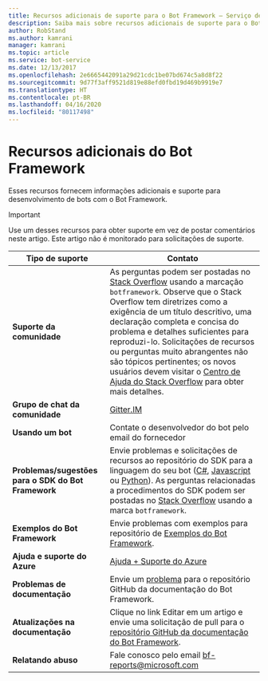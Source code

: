 ```yaml
---
title: Recursos adicionais de suporte para o Bot Framework – Serviço de Bot
description: Saiba mais sobre recursos adicionais de suporte para o Bot Framework.
author: RobStand
ms.author: kamrani
manager: kamrani
ms.topic: article
ms.service: bot-service
ms.date: 12/13/2017
ms.openlocfilehash: 2e6665442091a29d21cdc1be07bd674c5a8d8f22
ms.sourcegitcommit: 9d77f3aff9521d819e88efd0fbd19d469b9919e7
ms.translationtype: HT
ms.contentlocale: pt-BR
ms.lasthandoff: 04/16/2020
ms.locfileid: "80117498"
---
```

# <a name="bot-framework-additional-resources"></a>Recursos adicionais do Bot Framework

Esses recursos fornecem informações adicionais e suporte para desenvolvimento de bots com o Bot Framework.

> [!IMPORTANT]
> Use um desses recursos para obter suporte em vez de postar comentários neste artigo. Este artigo não é monitorado para solicitações de suporte.

|            <strong>Tipo de suporte</strong>            |                                                                                                                                                                                                                                     <strong>Contato</strong>                                                                                                                                                                                                                                      |
|-----------------------------------------------------|---------------------------------------------------------------------------------------------------------------------------------------------------------------------------------------------------------------------------------------------------------------------------------------------------------------------------------------------------------------------------------------------------------------------------------------------------------------------------------------------------|
|         <strong>Suporte da comunidade</strong>          | As perguntas podem ser postadas no [Stack Overflow](https://stackoverflow.com/questions/tagged/botframework) usando a marcação `botframework`. Observe que o Stack Overflow tem diretrizes como a exigência de um título descritivo, uma declaração completa e concisa do problema e detalhes suficientes para reproduzi-lo. Solicitações de recursos ou perguntas muito abrangentes não são tópicos pertinentes; os novos usuários devem visitar o [Centro de Ajuda do Stack Overflow](https://stackoverflow.com/help/how-to-ask) para obter mais detalhes. |
|        <strong>Grupo de chat da comunidade</strong>        |                                                                                                                                                                                                                        [Gitter.IM](https://gitter.im/Microsoft/BotBuilder)                                                                                                                                                                                                                        |
|            <strong>Usando um bot</strong>             |                                                                                                                                                                                                                    Contate o desenvolvedor do bot pelo email do fornecedor                                                                                                                                                                                                                     |
| <strong>Problemas/sugestões para o SDK do Bot Framework</strong> |                                                                                                                                                                                           Envie problemas e solicitações de recursos ao repositório do SDK para a linguagem do seu bot ([C#](https://github.com/Microsoft/botbuilder-dotnet/), [Javascript](https://github.com/Microsoft/botbuilder-js) ou [Python](https://github.com/Microsoft/botbuilder-python)). As perguntas relacionadas a procedimentos do SDK podem ser postadas no [Stack Overflow](https://stackoverflow.com/questions/tagged/botframework) usando a marca `botframework`.                                                                                             |
|<strong>Exemplos do Bot Framework</strong>| Envie problemas com exemplos para repositório de [Exemplos do Bot Framework](https://github.com/microsoft/botbuilder-samples).|
| <strong>Ajuda e suporte do Azure</strong>             |                                                                     <a href="https://ms.portal.azure.com/#blade/Microsoft_Azure_Support/HelpAndSupportBlade/overview">Ajuda + Suporte do Azure</a>                                                                                                                                                            |
|        <strong>Problemas de documentação</strong>        |                                                                                                                                                                     Envie um <a href="https://github.com/MicrosoftDocs/bot-framework-docs/issues" target="_blank">problema</a> para o repositório GitHub da documentação do Bot Framework.                                                                                                                                                                      |
|       <strong>Atualizações na documentação</strong>        |                                                                                                                                                   Clique no link Editar em um artigo e envie uma solicitação de pull para o <a href="https://github.com/MicrosoftDocs/bot-framework-docs" target="_blank">repositório GitHub da documentação do Bot Framework</a>.                                                                                                                                                   |
|          <strong>Relatando abuso</strong>           |                                                                                                                                                                                                            Fale conosco pelo email [bf-reports@microsoft.com](mailto://bf-reports@microsoft.com)                                                                                                                                                                                                            |

